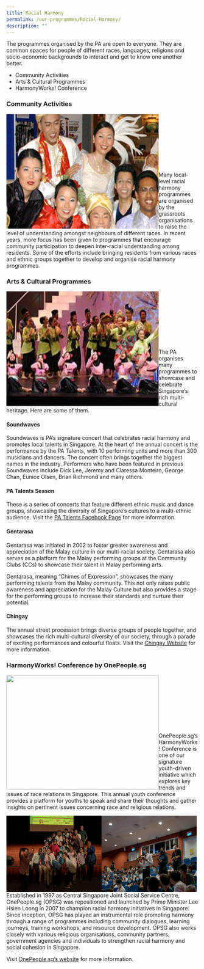 ```yaml
---
title: Racial Harmony
permalink: /our-programmes/Racial-Harmony/
description: ""
---
```

The programmes organised by the PA are open to everyone. They are common spaces for people of different races, languages, religions and socio-economic backgrounds to interact and get to know one another better.

* Community Activities
* Arts & Cultural Programmes
* HarmonyWorks! Conference

### Community Activities
<img style="height:300px;width:400px"  align="left" src="/images/Programmes/Racial%20Harmony/racialharmony-communityactivities.jpg"><br><br><br><br><br><br><br><br>


Many local-level racial harmony programmes are organised by the grassroots organisations to raise the level of understanding amongst neighbours of different races. In recent years, more focus has been given to programmes that encourage community participation to deepen inter-racial understanding among residents. Some of the efforts include bringing residents from various races and ethnic groups together to develop and organise racial harmony programmes.

 

### Arts & Cultural Programmes
<img style="height:300px;width:400px"  align="left" src="/images/Programmes/Racial%20Harmony/racialharmony-artscultureprog.jpg"><br><br><br><br><br><br><br><br>


The PA organises many programmes to showcase and celebrate Singapore’s rich multi-cultural heritage. Here are some of them.

#### Soundwaves
Soundwaves is PA’s signature concert that celebrates racial harmony and promotes local talents in Singapore. At the heart of the annual concert is the performance by the PA Talents, with 10 performing units and more than 300 musicians and dancers. The concert often brings together the biggest names in the industry. Performers who have been featured in previous Soundwaves include Dick Lee, Jeremy and Claressa Monteiro, George Chan, Eunice Olsen, Brian Richmond and many others.

#### PA Talents Season
These is a series of concerts that feature different ethnic music and dance groups, showcasing the diversity of Singapore’s cultures to a multi-ethnic audience. Visit the [PA Talents Facebook Page](https://www.facebook.com/PA.Talents) for more information.

#### Gentarasa
Gentarasa was initiated in 2002 to foster greater awareness and appreciation of the Malay culture in our multi-racial society.  Gentarasa also serves as a platform for the Malay performing groups at the Community Clubs (CCs) to showcase their talent in Malay performing arts.

Gentarasa, meaning “Chimes of Expression”, showcases the many performing talents from the Malay community. This not only raises public awareness and appreciation for the Malay Culture but also provides a stage for the performing groups to increase their standards and nurture their potential.

#### Chingay
The annual street procession brings diverse groups of people together, and showcases the rich multi-cultural diversity of our society, through a parade of exciting performances and colourful floats. Visit the [Chingay Website](https://www.chingay.gov.sg/) for more information.

 

### HarmonyWorks! Conference by OnePeople.sg
<img style="height:300px;width:400px"  align="left" src="/images/Programmes/Racial%20Harmony/Conference.jpg"><br><br><br><br><br>
<br><br><br>


OnePeople.sg’s HarmonyWorks! Conference is one of our signature youth-driven initiative which explores key trends and issues of race relations in Singapore. This annual youth conference provides a platform for youths to speak and share their thoughts and gather insights on pertinent issues concerning race and religious relations.


<img style="height:200px;width:250px"  align="left"
src="/images/Our%20Programmes/OPSG%202.jpg"><img style="height:200px;width:250px"  align="left"
src="/images/Our%20Programmes/OPSG%203.jpg"><br><br><br><br><br><br>


Established in 1997 as Central Singapore Joint Social Service Centre, OnePeople.sg (OPSG) was repositioned and launched by Prime Minister Lee Hsien Loong in 2007 to champion racial harmony initiatives in Singapore. Since inception, OPSG has played an instrumental role promoting harmony through a range of programmes including community dialogues, learning journeys, training workshops, and resource development. OPSG also works closely with various religious organisations, community partners, government agencies and individuals to strengthen racial harmony and social cohesion in Singapore.

Visit [OnePeople.sg’s website](https://www.onepeople.sg/) for more information.